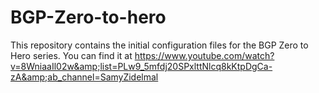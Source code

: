 # BGP-Zero-to-hero
This repository contains the initial configuration files for the BGP Zero to Hero series. 
You can find it at https://www.youtube.com/watch?v=8WniaaIl02w&amp;list=PLw9_5mfdj20SPxlttNlcq8kKtpDgCa-zA&amp;ab_channel=SamyZidelmal
